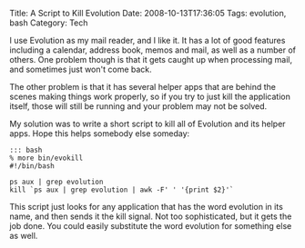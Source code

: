 Title: A Script to Kill Evolution
Date: 2008-10-13T17:36:05
Tags: evolution, bash
Category: Tech


I use Evolution as my mail reader, and I like it. It has a lot of good features including a calendar, address book, memos and mail, as well as a number of others. One problem though is that it gets caught up when processing mail, and sometimes just won't come back.

The other problem is that it has several helper apps that are behind the scenes making things work properly, so if you try to just kill the application itself, those will still be running and your problem may not be solved.

My solution was to write a short script to kill all of Evolution and its helper apps. Hope this helps somebody else someday:

    ::: bash
    % more bin/evokill 
    #!/bin/bash
    
    ps aux | grep evolution
    kill `ps aux | grep evolution | awk -F' ' '{print $2}'`

This script just looks for any application that has the word evolution in its name, and then sends it the kill signal. Not too sophisticated, but it gets the job done. You could easily substitute the word evolution for something else as well.
